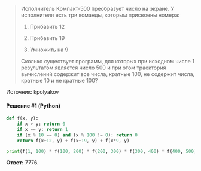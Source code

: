 > Исполнитель Компакт-500 преобразует число на экране. У исполнителя есть три команды, которым присвоены номера:
> 
> 1. Прибавить 12
> 
> 2. Прибавить 19
> 
> 3. Умножить на 9
> 
> Сколько существует программ, для которых при исходном числе 1 результатом является число 500 и при этом траектория вычислений содержит все числа, кратные 100, не содержит числа, кратные 10 и не кратные 100?

Источник: kpolyakov

#### Решение #1 (Python)
```python
def f(x, y):
    if x > y: return 0
    if x == y: return 1
    if (x % 10 == 0) and (x % 100 != 0): return 0
    return f(x+12, y) + f(x+19, y) + f(x*9, y)

print(f(1, 100) * f(100, 200) * f(200, 300) * f(300, 400) * f(400, 500))
```
**Ответ:** 7776.

